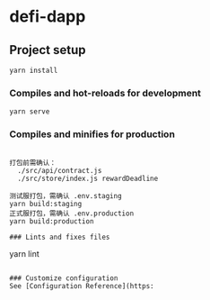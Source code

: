 # defi-dapp

## Project setup
```
yarn install
```

### Compiles and hot-reloads for development
```
yarn serve
```

### Compiles and minifies for production
```

打包前需确认：
  ./src/api/contract.js
  ./src/store/index.js rewardDeadline

测试服打包，需确认 .env.staging
yarn build:staging
正式服打包，需确认 .env.production
yarn build:production

### Lints and fixes files
```
yarn lint
```

### Customize configuration
See [Configuration Reference](https:
